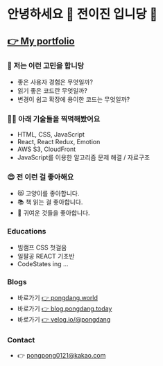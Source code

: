 # 안녕하세요 👋 전이진 입니당 👻

## [👉 My portfolio](https://profile-pongdang.vercel.app/)

### 🤔 저는 이런 고민을 합니당 

- 좋은 사용자 경험은 무엇일까?
- 읽기 좋은 코드란 무엇일까?
- 변경이 쉽고 확장에 용이한 코드는 무엇일까?

### 🧑‍💻 아래 기술들을 찍먹해봤어요

- HTML, CSS, JavaScript
- React, React Redux, Emotion
- AWS S3, CloudFront
- JavaScript를 이용한 알고리즘 문제 해결 / 자료구조

### 😍 전 이런 걸 좋아해요

- 😻 고양이를 좋아합니다.
- 📚 책 읽는 걸 좋아합니다.
- 💙 귀여운 것들을 좋아합니다.

### Educations

- 빔캠프 CSS 첫걸음
- 일팔공 REACT 기초반
- CodeStates ing ...

### Blogs

- 바로가기 [ 👉 pongdang.world](https://pongdang.world)
- 바로가기 [ 👉 blog.pongdang.today](https://blog.pongdang.today)
- 바로가기 [ 👉 velog.io/@pongdang](https://velog.io/@pongdang)

### Contact

- 👉 pongpong0121@kakao.com
